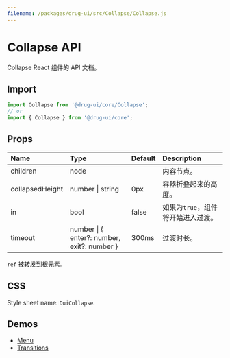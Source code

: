 ```yaml
---
filename: /packages/drug-ui/src/Collapse/Collapse.js
---
```


# Collapse API

<p class="description">Collapse React 组件的 API 文档。</p>

## Import

```js
import Collapse from '@drug-ui/core/Collapse';
// or
import { Collapse } from '@drug-ui/core';
```

## Props

| Name | Type | Default | Description |
|:-----|:-----|:--------|:------------|
| <span class="prop-name">children</span> | <span class="prop-type">node</span> |  | 内容节点。 |
| <span class="prop-name">collapsedHeight</span> | <span class="prop-type">number &#124; string</span> | <span class="prop-default">0px</span> | 容器折叠起来的高度。 |
| <span class="prop-name">in</span> | <span class="prop-type">bool</span> | <span class="prop-default">false</span> | 如果为```true```，组件将开始进入过渡。 |
| <span class="prop-name">timeout</span> | <span class="prop-type">number &#124; { enter?: number, exit?: number }</span> | <span class="prop-default">300ms</span> | 过渡时长。 |

`ref` 被转发到根元素.

## CSS

Style sheet name: `DuiCollapse`.

## Demos

- [Menu](/components/Menu)
- [Transitions](/components/Transitions)





